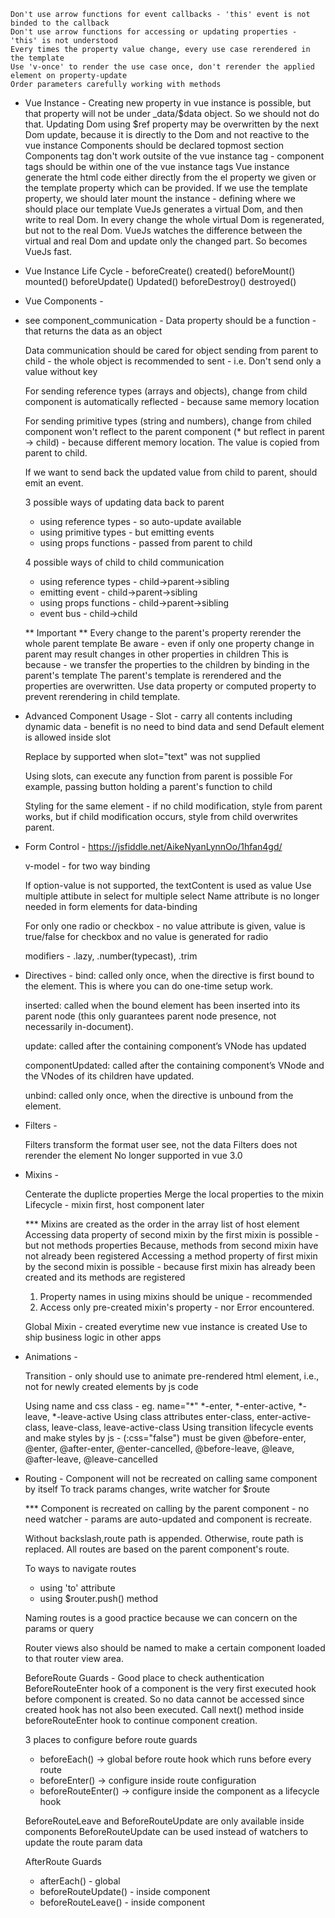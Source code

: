     Don't use arrow functions for event callbacks - 'this' event is not binded to the callback
    Don't use arrow functions for accessing or updating properties - 'this' is not understood
    Every times the property value change, every use case rerendered in the template
    Use 'v-once' to render the use case once, don't rerender the applied element on property-update
    Order parameters carefully working with methods

- Vue Instance -
    Creating new property in vue instance is possible, but that property will not be under _data/$data object. So we should not do that.
    Updating Dom using $ref property may be overwritten by the next Dom update, because it is directly to the Dom and not reactive to the vue instance 
    Components should be declared topmost section
    Components tag don't work outsite of the vue instance tag - component tags should be within one of the vue instance tags
    Vue instance generate the html code either directly from the el property we given or the template property which can be provided.
    If we use the template property, we should later mount the instance - defining where we should place our template 
    VueJs generates a virtual Dom, and then write to real Dom.
    In every change the whole virtual Dom is regenerated, but not to the real Dom. 
    VueJs watches the difference between the virtual and real Dom and update only the changed part.
    So becomes VueJs fast.
        
- Vue Instance Life Cycle - 
    beforeCreate()
    created()
    beforeMount()
    mounted()
    beforeUpdate()
    Updated()
    beforeDestroy()
    destroyed()    

- Vue Components -
- see component_communication -
    Data property should be a function - that returns the data as an object
    
    Data communication should be cared for object sending from parent to child - the whole object is recommended to sent - i.e. Don't send only a value without key 

    For sending reference types (arrays and objects), change from child component is automatically reflected - because same memory location

    For sending primitive types (string and numbers), change from chiled component won't reflect to the parent component (* but reflect in parent -> child) - because different memory location. The value is copied from parent to child.

    If we want to send back the updated value from child to parent, should emit an event. 

    3 possible ways of updating data back to parent 
    - using reference types - so auto-update available
    - using primitive types - but emitting events
    - using props functions - passed from parent to child

    4 possible ways of child to child communication
    - using reference types - child->parent->sibling
    - emitting event        - child->parent->sibling
    - using props functions - child->parent->sibling
    - event bus             - child->child 


    ** Important **
    Every change to the parent's property rerender the whole parent template
    Be aware - even if only one property change in parent may result changes in other properties in children
    This is because - we transfer the properties to the children by binding in the parent's template
    The parent's template is rerendered and the properties are overwritten.
    Use data property or computed property to prevent rerendering in child template.

- Advanced Component Usage -
    Slot - carry all contents including dynamic data - benefit is no need to bind data and send
    Default element is allowed inside slot

    Replace by supported when slot="text" was not supplied 
    
    Using slots, can execute any function from parent is possible 
    For example, passing button holding a parent's function to child
    
    Styling for the same element - if no child modification, style from parent works, but if child modification occurs, style from child overwrites parent.

- Form Control - https://jsfiddle.net/AikeNyanLynnOo/1hfan4gd/

    v-model - for two way binding


    If option-value is not supported, the textContent is used as value 
    Use multiple attibute in select for multiple select
    Name attribute is no longer needed in form elements for data-binding

    For only one radio or checkbox - no value attribute is given, value is true/false for checkbox and no value is generated for radio
 
    modifiers - .lazy, .number(typecast), .trim

- Directives - 
    bind: called only once, when the directive is first bound to the element. This is where you can do one-time setup work.

    inserted: called when the bound element has been inserted into its parent node (this only guarantees parent node presence, not necessarily in-document).

    update: called after the containing component’s VNode has updated

    componentUpdated: called after the containing component’s VNode and the VNodes of its children have updated.

    unbind: called only once, when the directive is unbound from the element.

    
- Filters -

    Filters transform the format user see, not the data 
    Filters does not rerender the element 
    No longer supported in vue 3.0

- Mixins - 

    Centerate the duplicte properties
    Merge the local properties to the mixin
    Lifecycle - mixin first, host component later

    *** Mixins are created as the order in the array list of host element
    Accessing data property of second mixin by the first mixin is possible - but not methods properties
    Because, methods from second mixin have not already been registered 
    Accessing a method property of first mixin by the second mixin is possible - because first mixin has already been created and its methods are registered

    1. Property names in using mixins should be unique - recommended
    2. Access only pre-created mixin's property - nor Error encountered.

    Global Mixin - created everytime new vue instance is created
    Use to ship business logic in other apps

- Animations -

    Transition - only should use to animate pre-rendered html element, i.e., not for newly created elements by js code

    Using name and css class - eg. name="*"
    *-enter, *-enter-active, *-leave, *-leave-active
    Using class attributes 
    enter-class, enter-active-class, leave-class, leave-active-class
    Using transition lifecycle events and make styles by js - (:css="false") must be given
    @before-enter, @enter, @after-enter, @enter-cancelled, @before-leave, @leave, @after-leave, @leave-cancelled

- Routing - 
    Component will not be recreated on calling same component by itself
    To track params changes, write watcher for $route

    *** Component is recreated on calling by the parent component - no need watcher - params are auto-updated and component is recreate.

    Without backslash,route path is appended. Otherwise, route path is replaced. 
    All routes are based on the parent component's route.

    To ways to navigate routes
    - using 'to' attribute
    - using $router.push() method

    Naming routes is a good practice because we can concern on the params or query

    Router views also should be named to make a certain component loaded to that router view area.

    BeforeRoute Guards - Good place to check authentication 
    BeforeRouteEnter hook of a component is the very first executed hook before component is created. So no data cannot be accessed since created hook has not also been executed.
    Call next() method inside beforeRouteEnter hook to continue component creation.

    3 places to configure before route guards
    - beforeEach() -> global before route hook which runs before every route
    - beforeEnter() -> configure inside route configuration
    - beforeRouteEnter() -> configure inside the component as a lifecycle hook

    BeforeRouteLeave and BeforeRouteUpdate are only available inside components
    BeforeRouteUpdate can be used instead of watchers to update the route param data

    AfterRoute Guards 
    - afterEach() - global
    - beforeRouteUpdate() - inside component
    - beforeRouteLeave() - inside component